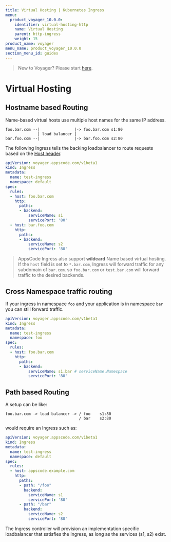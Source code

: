 ```yaml
---
title: Virtual Hosting | Kubernetes Ingress
menu:
  product_voyager_10.0.0:
    identifier: virtual-hosting-http
    name: Virtual Hosting
    parent: http-ingress
    weight: 15
product_name: voyager
menu_name: product_voyager_10.0.0
section_menu_id: guides
---
```

> New to Voyager? Please start [here](/products/voyager/10.0.0/concepts/overview).

# Virtual Hosting

## Hostname based Routing

Name-based virtual hosts use multiple host names for the same IP address.

```
foo.bar.com --|               |-> foo.bar.com s1:80
              | load balancer |
bar.foo.com --|               |-> bar.foo.com s2:80
```
The following Ingress tells the backing loadbalancer to route requests based on the [Host header](https://tools.ietf.org/html/rfc7230#section-5.4).

```yaml
apiVersion: voyager.appscode.com/v1beta1
kind: Ingress
metadata:
  name: test-ingress
  namespace: default
spec:
  rules:
  - host: foo.bar.com
    http:
      paths:
      - backend:
          serviceName: s1
          servicePort: '80'
  - host: bar.foo.com
    http:
      paths:
      - backend:
          serviceName: s2
          servicePort: '80'
```

> AppsCode Ingress also support **wildcard** Name based virtual hosting.
If the `host` field is set to `*.bar.com`, Ingress will forward traffic for any subdomain of `bar.com`.
so `foo.bar.com` or `test.bar.com` will forward traffic to the desired backends.

## Cross Namespace traffic routing
If your ingress in namespace `foo` and your application is in namespace `bar` you can still forward traffic.

```yaml
apiVersion: voyager.appscode.com/v1beta1
kind: Ingress
metadata:
  name: test-ingress
  namespace: foo
spec:
  rules:
  - host: foo.bar.com
    http:
      paths:
      - backend:
          serviceName: s1.bar # serviceName.Namespace
          servicePort: '80'
```

## Path based Routing

A setup can be like:

```
foo.bar.com -> load balancer -> / foo    s1:80
                                / bar    s2:80
```

would require an Ingress such as:

```yaml
apiVersion: voyager.appscode.com/v1beta1
kind: Ingress
metadata:
  name: test-ingress
  namespace: default
spec:
  rules:
  - host: appscode.example.com
    http:
      paths:
      - path: "/foo"
        backend:
          serviceName: s1
          servicePort: '80'
      - path: "/bar"
        backend:
          serviceName: s2
          servicePort: '80'
```

The Ingress controller will provision an implementation specific loadbalancer that satisfies the Ingress,
as long as the services (s1, s2) exist.
